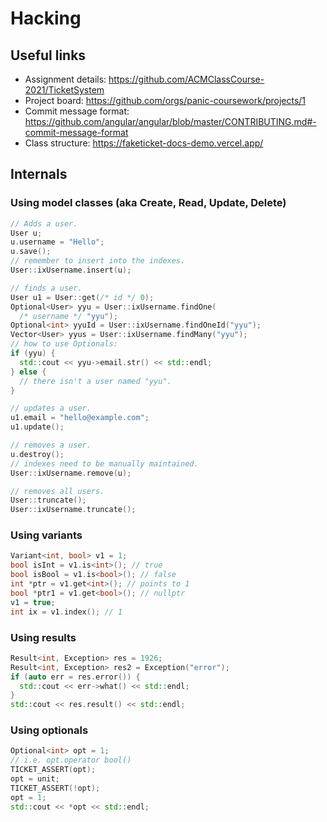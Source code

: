 Hacking
=======

## Useful links

- Assignment details: <https://github.com/ACMClassCourse-2021/TicketSystem>
- Project board: <https://github.com/orgs/panic-coursework/projects/1>
- Commit message format: <https://github.com/angular/angular/blob/master/CONTRIBUTING.md#-commit-message-format>
- Class structure: <https://faketicket-docs-demo.vercel.app/>

## Internals

### Using model classes (aka Create, Read, Update, Delete)

```cpp
// Adds a user.
User u;
u.username = "Hello";
u.save();
// remember to insert into the indexes.
User::ixUsername.insert(u);

// finds a user.
User u1 = User::get(/* id */ 0);
Optional<User> yyu = User::ixUsername.findOne(
  /* username */ "yyu");
Optional<int> yyuId = User::ixUsername.findOneId("yyu");
Vector<User> yyus = User::ixUsername.findMany("yyu");
// how to use Optionals:
if (yyu) {
  std::cout << yyu->email.str() << std::endl;
} else {
  // there isn't a user named "yyu".
}

// updates a user.
u1.email = "hello@example.com";
u1.update();

// removes a user.
u.destroy();
// indexes need to be manually maintained.
User::ixUsername.remove(u);

// removes all users.
User::truncate();
User::ixUsername.truncate();
```

### Using variants

```cpp
Variant<int, bool> v1 = 1;
bool isInt = v1.is<int>(); // true
bool isBool = v1.is<bool>(); // false
int *ptr = v1.get<int>(); // points to 1
bool *ptr1 = v1.get<bool>(); // nullptr
v1 = true;
int ix = v1.index(); // 1
```

### Using results

```cpp
Result<int, Exception> res = 1926;
Result<int, Exception> res2 = Exception("error");
if (auto err = res.error()) {
  std::cout << err->what() << std::endl;
}
std::cout << res.result() << std::endl;
```

### Using optionals

```cpp
Optional<int> opt = 1;
// i.e. opt.operator bool()
TICKET_ASSERT(opt);
opt = unit;
TICKET_ASSERT(!opt);
opt = 1;
std::cout << *opt << std::endl;
```

